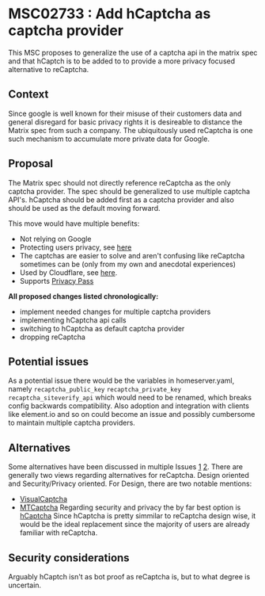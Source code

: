 # MSC02733 : Add hCaptcha as captcha provider

This MSC proposes to generalize the use of a captcha api in the matrix spec and that 
hCaptch is to be added to to provide a more privacy focused alternative to reCaptcha.

## Context

Since google is well known for their misuse of their customers data and general disregard 
for basic privacy rights it is desireable to distance the Matrix spec from such a company.
The ubiquitously used reCaptcha is one such mechanism to accumulate more private data for Google.

## Proposal

The Matrix spec should not directly reference reCaptcha as the only captcha provider. 
The spec should be generalized to use multiple captcha API's. hCaptcha should be added first
as a captcha provider and also should be used as the default moving forward.

This move would have multiple benefits:
* Not relying on Google
* Protecting users privacy, see [here](https://www.hcaptcha.com/privacy)
* The captchas are easier to solve and aren't confusing like reCaptcha sometimes can be (only from my own and anecdotal experiences)
* Used by Cloudflare, see [here](https://blog.cloudflare.com/moving-from-recaptcha-to-hcaptcha/).
* Supports [Privacy Pass](https://privacypass.github.io/)

**All proposed changes listed chronologically:**
* implement needed changes for multiple captcha providers
* implementing hCaptcha api calls
* switching to hCaptcha as default captcha provider
* dropping reCaptcha

## Potential issues
As a potential issue there would be the variables in homeserver.yaml, namely `recaptcha_public_key` `recaptcha_private_key` `recaptcha_siteverify_api` which would need to be renamed, which breaks config backwards compatibility.
Also adoption and integration with clients like element.io and so on could become an issue and possibly cumbersome to maintain multiple captcha providers.

## Alternatives

Some alternatives have been discussed in multiple Issues [1](https://github.com/vector-im/element-web/issues/3606) [2](https://github.com/matrix-org/matrix-doc/issues/1281).
There are generally two views regarding alternatives for reCaptcha. Design oriented and Security/Privacy oriented.
For Design, there are two notable mentions:
* [VisualCaptcha](https://visualcaptcha.net/)
* [MTCaptcha](https://www.mtcaptcha.com/)
Regarding security and privacy the by far best option is [hCaptcha](https://www.hcaptcha.com/)
Since hCaptcha is pretty simmilar to reCaptcha design wise, it would be the ideal replacement since the majority of users are already familiar with reCaptcha.

## Security considerations

Arguably hCaptch isn't as bot proof as reCaptcha is, but to what degree is uncertain.
